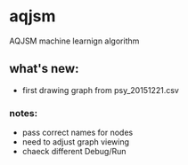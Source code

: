 # aqjsm
AQJSM machine learnign algorithm

## what's new:
* first drawing graph from psy_20151221.csv

### notes:
* pass correct names for nodes 
* need to adjust graph viewing
* chaeck different Debug/Run
